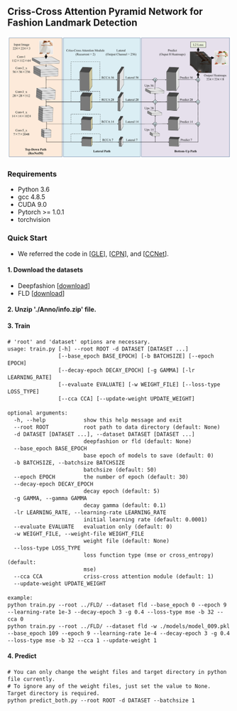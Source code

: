 ## Criss-Cross Attention Pyramid Network for Fashion Landmark Detection

![architecture](./img/architecture.png)


### Requirements
- Python 3.6
- gcc 4.8.5
- CUDA 9.0
- Pytorch >= 1.0.1
- torchvision

### Quick Start
* We referred the code in [[GLE](https://github.com/suminlee94/GLE_FLD)], [[CPN](https://github.com/GengDavid/pytorch-cpn)], and [[CCNet](https://github.com/speedinghzl/CCNet/tree/pytorch-1.1)].

#### 1. Download the datasets
* Deepfashion [[download](http://mmlab.ie.cuhk.edu.hk/projects/DeepFashion/AttributePrediction.html)]
* FLD [[download](http://mmlab.ie.cuhk.edu.hk/projects/DeepFashion/LandmarkDetection.html)]
 
#### 2. Unzip './Anno/info.zip' file.

#### 3. Train
```
# 'root' and 'dataset' options are necessary.
usage: train.py [-h] --root ROOT -d DATASET [DATASET ...]
                [--base_epoch BASE_EPOCH] [-b BATCHSIZE] [--epoch EPOCH]
                [--decay-epoch DECAY_EPOCH] [-g GAMMA] [-lr LEARNING_RATE]
                [--evaluate EVALUATE] [-w WEIGHT_FILE] [--loss-type LOSS_TYPE]
                [--cca CCA] [--update-weight UPDATE_WEIGHT]

optional arguments:
  -h, --help            show this help message and exit
  --root ROOT           root path to data directory (default: None)
  -d DATASET [DATASET ...], --dataset DATASET [DATASET ...]
                        deepfashion or fld (default: None)
  --base_epoch BASE_EPOCH
                        base epoch of models to save (default: 0)
  -b BATCHSIZE, --batchsize BATCHSIZE
                        batchsize (default: 50)
  --epoch EPOCH         the number of epoch (default: 30)
  --decay-epoch DECAY_EPOCH
                        decay epoch (default: 5)
  -g GAMMA, --gamma GAMMA
                        decay gamma (default: 0.1)
  -lr LEARNING_RATE, --learning-rate LEARNING_RATE
                        initial learning rate (default: 0.0001)
  --evaluate EVALUATE   evaluation only (default: 0)
  -w WEIGHT_FILE, --weight-file WEIGHT_FILE
                        weight file (default: None)
  --loss-type LOSS_TYPE
                        loss function type (mse or cross_entropy) (default:
                        mse)
  --cca CCA             criss-cross attention module (default: 1)
  --update-weight UPDATE_WEIGHT
  
example: 
python train.py --root ../FLD/ --dataset fld --base_epoch 0 --epoch 9 --learning-rate 1e-3 --decay-epoch 3 -g 0.4 --loss-type mse -b 32 --cca 0
python train.py --root ../FLD/ --dataset fld -w ./models/model_009.pkl --base_epoch 109 --epoch 9 --learning-rate 1e-4 --decay-epoch 3 -g 0.4 --loss-type mse -b 32 --cca 1 --update-weight 1
```

#### 4. Predict
```
# You can only change the weight files and target directory in python file currently.
# To ignore any of the weight files, just set the value to None. Target directory is required.
python predict_both.py --root ROOT -d DATASET --batchsize 1
```

